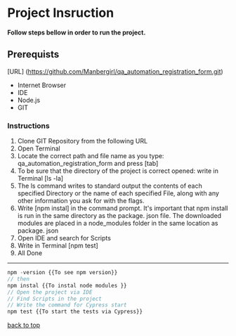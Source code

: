 
# Project Insruction

**Follow steps bellow in order to run the project.**

## Prerequists
 [URL] (https://github.com/Manbergirl/qa_automation_registration_form.git)
- Internet Browser
- IDE
- Node.js
- GIT
### Instructions ###

<ol>
  <li> Clone GIT Repository from the following URL </li>
  
  <li>Open Terminal </li>
  <li>Locate the correct path and file name as you type: qa_automation_registration_form and press [tab]</li>
  <li>To be sure that the directory of the project is correct opened: write in Terminal [ls -la]</li>
  <li>The ls command writes to standard output the contents of each specified Directory or the name of each specified File, along with any other information you ask for with the flags. </li>
  <li>Write [npm instal] in the command prompt.
It's important that npm install is run in the same directory as the package. json file. The downloaded modules are placed in a node_modules folder in the same location as package. json</li>
  <li>Open IDE and search for Scripts</li>
  <li>Write in Terminal [npm test]<li>
  All Done
  
</ol>


---

```js
npm -version {{To see npm version}}
// then
npm instal {{To instal node modules }}
// Open the project via IDE
// Find Scripts in the project
// Write the command for Cypress start
npm test {{To start the tests via Cypress}}
```

[back to top](#table-of-contents)
